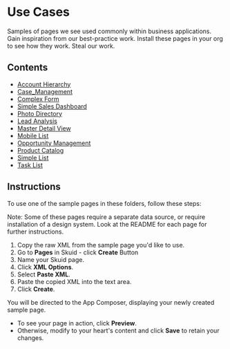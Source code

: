 # Use Cases

Samples of pages we see used commonly within business applications. Gain inspiration from our best-practice work. Install these pages in your org to see how they work.  Steal our work. 

## Contents

-  [Account Hierarchy](Account_Hierarchy) 
-  [Case_Management](Case_Management) 
-  [Complex Form](Complex_Form) 
-  [Simple Sales Dashboard](Dashboard) 
-  [Photo Directory](Directory) 
-  [Lead Analysis](Lead_Analysis) 
-  [Master Detail View](Master_Detail) 
-  [Mobile List](Mobile_List)
-  [Opportunity Management](Opportunity_Management) 
-  [Product Catalog](Product_Selection) 
-  [Simple List](Simple_List) 
-  [Task List](Task_List) 


## Instructions
To use one of the sample pages in these folders, follow these steps:

Note: Some of these pages require a separate data source,  or require installation of a design system.  Look at the README for each page for further instructions. 

1. Copy the raw XML from the sample page you'd like to use.
2. Go to **Pages** in Skuid - click **Create** Button
3. Name your Skuid page.
4. Click **XML Options**.
5. Select **Paste XML**.
7. Paste the copied XML into the text area.
8. Click **Create**.

You will be directed to the App Composer, displaying your newly created sample page.
- To see your page in action, click **Preview**.
- Otherwise, modify to your heart's content and click **Save** to retain your changes.
